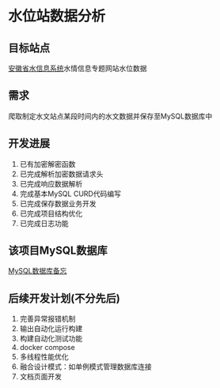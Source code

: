 # 水位站数据分析

## 目标站点
[安徽省水信息系统](http://yc.wswj.net/ahsxx/LOL/?refer=upl&to=public_public)水情信息专题网站水位数据

## 需求
爬取制定水文站点某段时间内的水文数据并保存至MySQL数据库中

## 开发进展
1. 已有加密解密函数
2. 已完成解析加密数据请求头
3. 已完成响应数据解析
4. 完成基本MySQL CURD代码编写
5. 已完成保存数据业务开发
6. 已完成项目结构优化
7. 已完成日志功能

## 该项目MySQL数据库
[MySQL数据库备忘](docs/database.md)

## 后续开发计划(不分先后)
1. 完善异常报错机制
2. 输出自动化运行构建
3. 构建自动化测试功能
4. docker compose
5. 多线程性能优化
6. 融合设计模式：如单例模式管理数据库连接
7. 文档页面开发